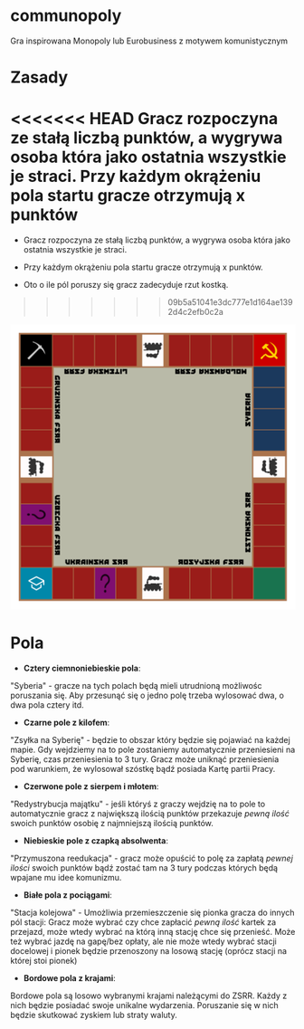 # communopoly
Gra inspirowana Monopoly lub Eurobusiness z motywem komunistycznym

# Zasady

<<<<<<< HEAD
Gracz rozpoczyna ze stałą liczbą punktów, a wygrywa osoba która jako ostatnia wszystkie je straci.
Przy każdym okrążeniu pola startu gracze otrzymują x punktów
=======
* Gracz rozpoczyna ze stałą liczbą punktów, a wygrywa osoba która jako ostatnia wszystkie je straci.

* Przy każdym okrążeniu pola startu gracze otrzymują x punktów.

* Oto o ile pól poruszy się gracz zadecyduje rzut kostką.
>>>>>>> 09b5a51041e3dc777e1d164ae1392d4c2efb0c2a

![Prototyp planszy](./svg/plansza.svg)

# Pola
* **Cztery ciemnoniebieskie pola**: 

"Syberia" - gracze na tych polach będą mieli utrudnioną możliwośc poruszania się.
Aby przesunąć się o jedno polę trzeba wylosować dwa, o dwa pola cztery itd.


* **Czarne pole z kilofem**: 

"Zsyłka na Syberię" - będzie to obszar który będzie się pojawiać na każdej mapie.
Gdy wejdziemy na to pole zostaniemy automatycznie przeniesieni na Syberię, czas przeniesienia to 3 tury.
Gracz może uniknąć przeniesienia pod warunkiem, że wylosował szóstkę bądź posiada Kartę partii Pracy. 


* **Czerwone pole z sierpem i młotem**: 

"Redystrybucja majątku" - jeśli któryś z graczy wejdzię na to pole to automatycznie gracz z największą ilością punktów przekazuje *pewną ilość* swoich punktów osobię z najmniejszą ilością punktów.


* **Niebieskie pole z czapką absolwenta**: 

"Przymuszona reedukacja" - gracz może opuścić to polę za zapłatą *pewnej ilości* swoich punktów bądź zostać tam na 3 tury podczas których będą wpajane mu idee komunizmu.


* **Białe pola z pociągami**: 

"Stacja kolejowa" - Umożliwia przemieszczenie się pionka gracza do innych pól stacji:
Gracz może wybrać czy chce zapłacić *pewną ilość* kartek za przejazd, może wtedy wybrać na którą inną stację chce się przenieść.
Może też wybrać jazdę na gapę/bez opłaty, ale nie może wtedy wybrać stacji docelowej i pionek będzie przenoszony na losową stację (oprócz stacji na której stoi pionek)


* **Bordowe pola z krajami**:

Bordowe pola są losowo wybranymi krajami należącymi do ZSRR. Każdy z nich będzie posiadać swoje unikalne wydarzenia. Poruszanie się w nich będzie skutkować zyskiem lub straty waluty.
